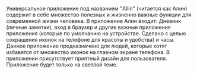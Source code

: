 Универсальное приложение под названием "Allin" (читается как Алин) содержит в себе множество полезных и жизненно важные функции для современной жизни человека. В приложение Алин входит: Дневник (личные заметки), вход в браузер и другие важные приложения приложения (которые по умолчанию на устройстве. Сделано с целью сокращения иконок на телефоне для красоты и удобства) и часы.
Данное приложение предназначено для людей, которые хотят избавятся от множество иконок на главном экране телефона.
В приложении присутствует приятный дизайн для пользователя. Приложение будет только на светлой теме.
